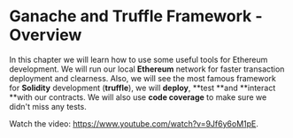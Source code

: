 # Ganache and Truffle Framework - Overview

In this chapter we will learn how to use some useful tools for Ethereum development. We will run our local **Ethereum** network for faster transaction deployment and clearness. Also, we will see the most famous framework for **Solidity** development \(**truffle**\), we will **deploy**, **test **and **interact **with our contracts. We will also use **code coverage** to make sure we didn't miss any tests.

<div class="video-player">
  Watch the video: <a target="_blank" href="https://www.youtube.com/watch?v=9Jf6y6oM1pE">https://www.youtube.com/watch?v=9Jf6y6oM1pE</a>.
</div>
<script src="/assets/js/video.js"></script>

